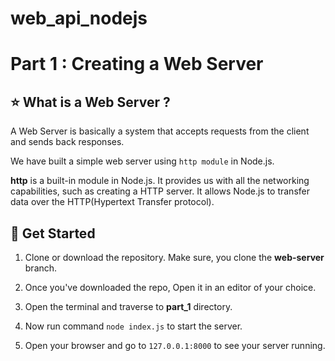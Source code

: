 # web_api_nodejs

# Part 1 : Creating a Web Server

## ⭐ What is a Web Server ?

A Web Server is basically a system that accepts requests from the client and sends back responses.
<br>

We have built a simple web server using `http module` in Node.js.

**http** is a built-in module in Node.js. It provides us with all the networking capabilities, such as creating a HTTP server. It allows Node.js to transfer data over the HTTP(Hypertext Transfer protocol).

## 🚀 Get Started

1. Clone or download the repository. Make sure, you clone the **web-server** branch.

2. Once you've downloaded the repo, Open it in an editor of your choice.

3. Open the terminal and traverse to **part_1** directory.

4. Now run command `node index.js` to start the server.

5. Open your browser and go to `127.0.0.1:8000` to see your server running.
